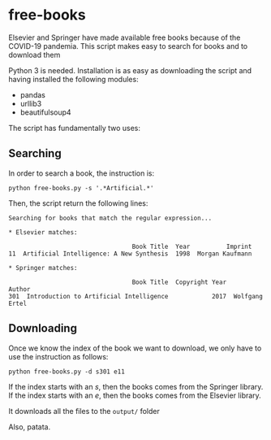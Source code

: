 # free-books
Elsevier and Springer have made available free books because of the COVID-19 pandemia. This script makes easy to search for books and to download them

Python 3 is needed. Installation is as easy as downloading the script and having installed the following modules:

* pandas
* urllib3
* beautifulsoup4

The script has fundamentally two uses:

## Searching

In order to search a book, the instruction is:

```shell
python free-books.py -s '.*Artificial.*'
```

Then, the script return the following lines:

```shell
Searching for books that match the regular expression...

* Elsevier matches:

                                  Book Title  Year          Imprint
11  Artificial Intelligence: A New Synthesis  1998  Morgan Kaufmann

* Springer matches:

                                  Book Title  Copyright Year          Author
301  Introduction to Artificial Intelligence            2017  Wolfgang Ertel
```

## Downloading

Once we know the index of the book we want to download, we only have to use the instruction as follows:

```shell
python free-books.py -d s301 e11
```

If the index starts with an *s*, then the books comes from the Springer library.
If the index starts with an *e*, then the books comes from the Elsevier library.

It downloads all the files to the `output/` folder

Also, patata.